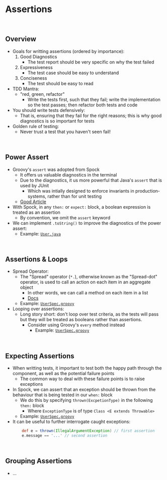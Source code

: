 # Assertions

<br>

## Overview
* Goals for writting assertions (ordered by importance):
    1. Good Diagnostics
        * The test report should be very specific on why the test failed
    2. Expressiveness
        * The test case should be easy to understand
    3. Conciseness
        * The test should be easy to read
* TDD Mantra:
    * "red, green, refactor"
        * Write the tests first, such that they fail; write the implementation so the test passes; then refactor both tests and code
* You should write tests defensively:
    * That is, ensuring that they fail for the right reasons; this is why good diagnostics is so important for tests
* Golden rule of testing:
    * Never trust a test that you haven't seen fail!

<br>

## Power Assert
* Groovy's `assert` was adopted from Spock
    * It offers us valuable diagnostics in the terminal
    * Due to the diagnostics, it us more powerful that Java's `assert` that is used by JUnit
        * Which was intially designed to enforce invariants in production-systems, rather than for unit testing
    * [Good Article](https://blog.nareshak.com/groovy-power-asserts/)
* With Spock, in any `then:` or `expect:` block, a boolean expression is treated as an assertion
    * By convention, we omit the `assert` keyword
* We can implement `.toString()` to improve the diagnostics of the power assert:
    * Example: [`User.java`](../../projects/squawker/src/main/java/com/jrsmiffy/spock/squawker/User.java)

<br>

## Assertions & Loops
* Spread Operator:
    * The "Spread" operator (`*.`), otherwise known as the "Spread-dot" operator, is used to call an action on each item in an aggregate object
        * In other words, we can call a method on each item in a list
        * [Docs](https://groovy-lang.org/operators.html#_spread_operator)
    * Example: [`UserSpec.groovy`](../../projects/squawker/src/test/groovy/com/jrsmiffy/spock/squawker/UserSpec.groovy)
* Looping over assertions:
    * Long story short: don't loop over test criteria, as the tests will pass but they will be treated as booleans rather than assertions.
        * Consider using Groovy's `every` method instead
            * Example: [`UserSpec.groovy`](../../projects/squawker/src/test/groovy/com/jrsmiffy/spock/squawker/UserSpec.groovy)

<br>

## Expecting Assertions
* When writting tests, it important to test both the happy path through the component, as well as the potential failure points
    * The common way to deal with these failure points is to raise exceptions
* In Spock, we can assert that an exception should be thrown from the behaviour that is being tested in our `when:` block
    * We do this by specifying `thrown(ExcpetionType)` in the following `then:` block
        * Where `ExceptionType` is of type `Class <E extends Throwable>`
    * Example: [`UserSpec.groovy`](../../projects/squawker/src/test/groovy/com/jrsmiffy/spock/squawker/UserSpec.groovy) 
* It can be useful to further interrogate caught exceptions:
    ```groovy
        def e = thrown(IllegalArgumentException) // first assertion
        e.message == '...' // second assertion
    ```

<br>

## Grouping Assertions
* ...
